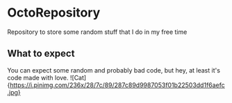 # OctoRepository
Repository to store some random stuff that I do in my free time

## What to expect
You can expect some random and probably bad code, but hey, at least it's code made with love.
![Cat]{https://i.pinimg.com/236x/28/7c/89/287c89d9987053f01b22503dd1f6aefc.jpg}
